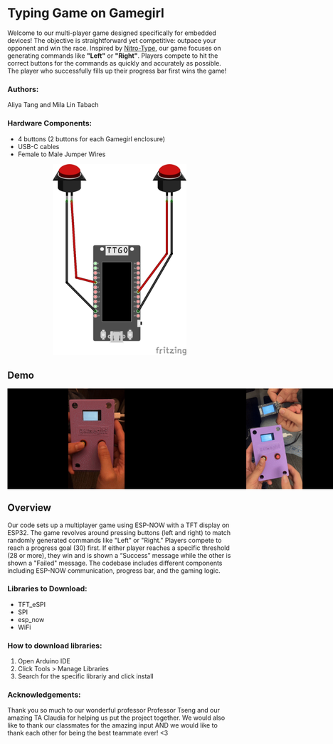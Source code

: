 # Typing Game on Gamegirl

Welcome to our multi-player game designed specifically for embedded devices! The objective is straightforward yet competitive: outpace your opponent and win the race. Inspired by [Nitro-Type](https://www.nitrotype.com), our game focuses on generating commands like **"Left"** or **"Right"**. Players compete to hit the correct buttons for the commands as quickly and accurately as possible. The player who successfully fills up their progress bar first wins the game! 

### Authors: 
Aliya Tang and Mila Lin Tabach 
### Hardware Components: 
- 4 buttons (2 buttons for each Gamegirl enclosure)
- USB-C cables
- Female to Male Jumper Wires

<div align="center">
  <img src="components_picture.jpg" alt="Components Picture" width="300"/>
</div>

## Demo

<div style="display: flex; align-items: center; gap: 10;">
  <img src="solo_demo.gif" alt="Solo Demo" width="400">
  <img src="duo_demo.gif" alt="Duo Demo" width="400">
</div>


## Overview
Our code sets up a multiplayer game using ESP-NOW with a TFT display on ESP32. The game revolves around pressing buttons (left and right) to match randomly generated commands like "Left" or "Right." Players compete to reach a progress goal (30) first. If either player reaches a specific threshold (28 or more), they win and is shown a “Success” message while the other is shown a "Failed" message. The codebase includes different components including ESP-NOW communication, progress bar, and the gaming logic. 

### Libraries to Download:
- TFT_eSPI 
- SPI
- esp_now
- WiFi

### How to download libraries:

1. Open Arduino IDE
2. Click Tools > Manage Libraries
3. Search for the specific librariy and click install

### Acknowledgements:

Thank you so much to our wonderful professor Professor Tseng and our amazing TA Claudia for helping us put the project together. We would also like to thank our classmates for the amazing input AND we would like to thank each other for being the best teammate ever! <3






